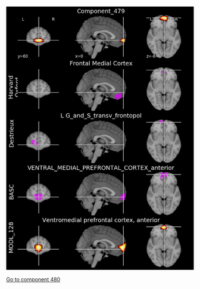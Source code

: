 


![479](preliminary/479.jpg "Component 479")

[Go to component 480](https://parietal-inria.github.io/MODL_atlas/512/480 "Component 480")